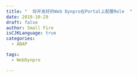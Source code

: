 ```yaml
---
title: "  将开发好的Web Dynpro在Portal上配置Role  "
date: 2018-10-29
draft: false
author: Small Fire
isCJKLanguage: true
categories: 
  - ABAP

tags: 
  - WebDynpro

---
```






